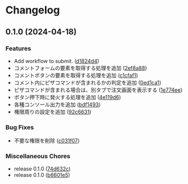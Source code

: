 # Changelog

## 0.1.0 (2024-04-18)


### Features

* Add workflow to submit. ([d1824d4](https://github.com/ryohidaka/at-pizza-nico/commit/d1824d438106aa18580922bc0142c937c69244a6))
* コメントフォームの要素を取得する処理を追加 ([2ef8a88](https://github.com/ryohidaka/at-pizza-nico/commit/2ef8a885be9653ad1f3af5511229374dd0ea83f8))
* コメントボタンの要素を取得する処理を追加 ([c1cfaf1](https://github.com/ryohidaka/at-pizza-nico/commit/c1cfaf1c5d778230aaaf1c351d7c6b5a3aebde62))
* コメント内にピザコマンドが含まれるかの判定を追加 ([0ed1ca1](https://github.com/ryohidaka/at-pizza-nico/commit/0ed1ca19930d659972ec219a835ad5c338593e53))
* ピザコマンドが含まれる場合は、別タブで注文画面を表示する ([1e774ee](https://github.com/ryohidaka/at-pizza-nico/commit/1e774eedce82f9e92f1a2558e8f6cd48e61e3b00))
* ボタン押下時に発火する処理を追加 ([4e119d6](https://github.com/ryohidaka/at-pizza-nico/commit/4e119d6952601c96737717ab893f1308acd8411f))
* 各種コンソール出力を追加 ([bdf1493](https://github.com/ryohidaka/at-pizza-nico/commit/bdf14930eee1b0ac734ebca1ccc39963e1245acb))
* 権限周りの設定を追加 ([92c6631](https://github.com/ryohidaka/at-pizza-nico/commit/92c6631d98ffd37a255ce9a064e3483b7fe28730))


### Bug Fixes

* 不要な権限を削除 ([c031f07](https://github.com/ryohidaka/at-pizza-nico/commit/c031f07f6ca87410b75e0bf30bb5ccab78fcdeae))


### Miscellaneous Chores

* release 0.1.0 ([74d632c](https://github.com/ryohidaka/at-pizza-nico/commit/74d632c3a48854b14f2dee10497b95746f4b2d6d))
* release 0.1.0 ([b6601e5](https://github.com/ryohidaka/at-pizza-nico/commit/b6601e54047f6ea16f84f32f1c868942e2ac8c10))
